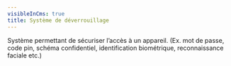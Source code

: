 ```yaml
---
visibleInCms: true
title: Système de déverrouillage
---
```

<!--StartFragment-->

Système permettant de sécuriser l’accès à un appareil. (Ex. mot de passe, code pin, schéma confidentiel, identification biométrique, reconnaissance faciale etc.)

<!--EndFragment-->